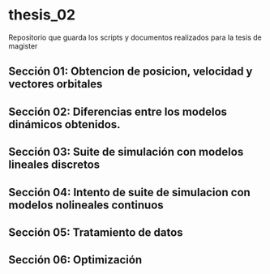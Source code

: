 # thesis_02
Repositorio que guarda los scripts y documentos realizados para la tesis de magister

## Sección 01: Obtencion de posicion, velocidad y vectores orbitales

## Sección 02: Diferencias entre los modelos dinámicos obtenidos.

## Sección 03: Suite de simulación con modelos lineales discretos

## Sección 04: Intento de suite de simulacion con modelos nolineales continuos

## Sección 05: Tratamiento de datos

## Sección 06: Optimización
